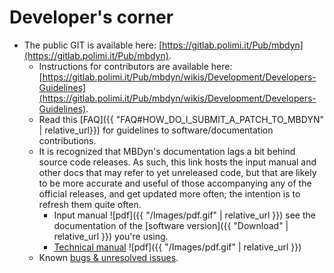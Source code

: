 ---
---

# Developer's corner

- The public GIT is available here: [https://gitlab.polimi.it/Pub/mbdyn](https://gitlab.polimi.it/Pub/mbdyn). 
	- Instructions for contributors are available here:
          [https://gitlab.polimi.it/Pub/mbdyn/wikis/Development/Developers-Guidelines](https://gitlab.polimi.it/Pub/mbdyn/wikis/Development/Developers-Guidelines). 
	- Read this [FAQ]({{ "FAQ#HOW_DO_I_SUBMIT_A_PATCH_TO_MBDYN" | relative_url}})
          for guidelines to software/documentation contributions. 
	- It is recognized that MBDyn's documentation lags a bit behind source code releases. 
	  As such, this link hosts the input manual and other docs that may refer to yet unreleased code, 
	  but that are likely to be more accurate and useful of those accompanying any of the official releases, 
	  and get updated more often; the intention is to refresh them quite often. 
	    - Input manual ![pdf]({{ "/Images/pdf.gif" | relative_url }}) see the documentation of the 
              [software version]({{ "Download" | relative_url }}) you're using.
	    - [Technical manual](https://github.com/mmorandi/MBDyn-web/raw/main/userfiles/documents/tecman.pdf) ![pdf]({{ "/Images/pdf.gif" | relative_url }}) 
	- Known [bugs & unresolved issues](https://public.gitlab.polimi.it/DAER/mbdyn/-/issues). 

